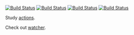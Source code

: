 [![Build Status](https://github.com/ericminio/learning-sql/actions/workflows/oracle.yml/badge.svg)](https://github.com/ericminio/learning-sql/actions)
[![Build Status](https://github.com/ericminio/learning-sql/actions/workflows/sqlserver.yml/badge.svg)](https://github.com/ericminio/learning-sql/actions)
[![Build Status](https://github.com/ericminio/learning-sql/actions/workflows/postgresql.yml/badge.svg)](https://github.com/ericminio/learning-sql/actions)
[![Build Status](https://github.com/ericminio/learning-sql/actions/workflows/mysql.yml/badge.svg)](https://github.com/ericminio/learning-sql/actions)

Study [actions](.github/workflows).

Check out [watcher](./support/watch.sh).
